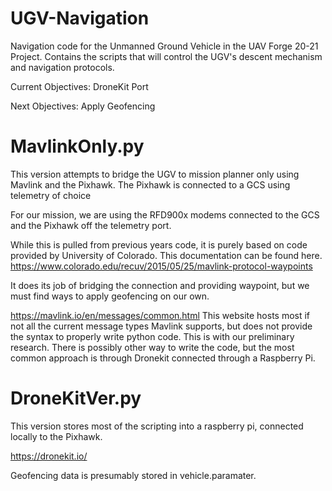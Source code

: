 # UGV-Navigation
Navigation code for the Unmanned Ground Vehicle in the UAV Forge 20-21 Project. 
Contains the scripts that will control the UGV's descent mechanism and navigation protocols. 

Current Objectives: DroneKit Port

Next Objectives: Apply Geofencing

# MavlinkOnly.py
This version attempts to bridge the UGV to mission planner only using Mavlink and the Pixhawk. The Pixhawk
is connected to a GCS using telemetry of choice

For our mission, we are using the RFD900x modems connected to the GCS and the Pixhawk off the
telemetry port. 

While this is pulled from previous years code, it is purely based on code provided by University of Colorado. 
This documentation can be found here. 
https://www.colorado.edu/recuv/2015/05/25/mavlink-protocol-waypoints

It does its job of bridging the connection and providing waypoint, but we must find ways to apply geofencing
on our own. 

https://mavlink.io/en/messages/common.html
This website hosts most if not all the current message types Mavlink supports, but does not provide the syntax to
properly write python code. This is with our preliminary research. There is possibly other way to write the code, but
the most common approach is through Dronekit connected through a Raspberry Pi.


# DroneKitVer.py
This version stores most of the scripting into a raspberry pi, connected locally to the Pixhawk. 

https://dronekit.io/

Geofencing data is presumably stored in vehicle.paramater. 



